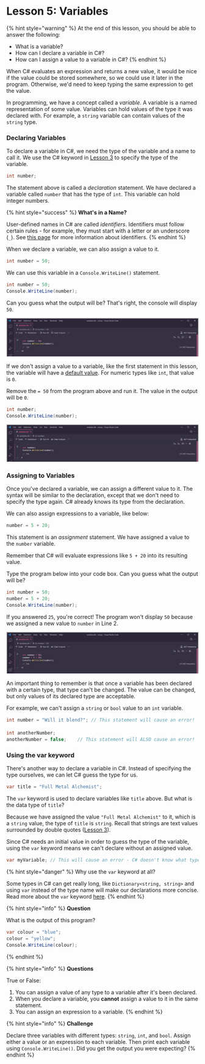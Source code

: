 # Lesson 5: Variables

{% hint style="warning" %}
At the end of this lesson, you should be able to answer the following:

* What is a variable?
* How can I declare a variable in C\#?
* How can I assign a value to a variable in C\#?
{% endhint %}

When C\# evaluates an expression and returns a new value, it would be nice if the value could be stored somewhere, so we could use it later in the program. Otherwise, we'd need to keep typing the same expression to get the value.

In programming, we have a concept called a _variable_. A variable is a named representation of some value. Variables can hold values of the type it was declared with. For example, a `string` variable can contain values of the `string` type.

### Declaring Variables

To declare a variable in C\#, we need the type of the variable and a name to call it. We use the C\# keyword in [Lesson 3](lesson-3-data-types.md) to specify the type of the variable.

```csharp
int number;
```

The statement above is called a _declaration_ statement. We have declared a variable called `number` that has the type of `int`.  This variable can hold integer numbers.

{% hint style="success" %}
**What's in a Name?**

User-defined names in C\# are called _identifiers_. Identifiers must follow certain rules - for example, they must start with a letter or an underscore \(`_`\). See [this page](https://docs.microsoft.com/en-us/dotnet/csharp/fundamentals/coding-style/identifier-names) for more information about identifiers.
{% endhint %}

When we declare a variable, we can also assign a value to it.

```csharp
int number = 50;
```

We can use this variable in a `Console.WriteLine()` statement.

```csharp
int number = 50;
Console.WriteLine(number);
```

Can you guess what the output will be? That's right, the console will display `50`.

![](../.gitbook/assets/2021-07-10_21-56-03.png)

If we don't assign a value to a variable, like the first statement in this lesson, the variable will have a [default value](https://docs.microsoft.com/en-us/dotnet/csharp/language-reference/builtin-types/default-values). For numeric types like `int`, that value is `0`.

Remove the  `= 50` from the program above and run it. The value in the output will be `0`.

```csharp
int number;
Console.WriteLine(number);
```

![](../.gitbook/assets/2021-07-10_21-56-47.png)

### Assigning to Variables

Once you've declared a variable, we can assign a different value to it. The syntax will be similar to the declaration, except that we don't need to specify the type again. C\# already knows its type from the declaration.

We can also assign expressions to a variable, like below:

```csharp
number = 5 + 20;
```

This statement is an _assignment_ statement. We have assigned a value to the `number` variable.

Remember that C\# will evaluate expressions like `5 + 20` into its resulting value.

Type the program below into your code box. Can you guess what the output will be?

```csharp
int number = 50;
number = 5 + 20;
Console.WriteLine(number);
```

If you answered `25`, you're correct! The program won't display `50` because we assigned a new value to `number` in Line 2.

![](../.gitbook/assets/2021-07-10_21-58-26.png)

An important thing to remember is that once a variable has been declared with a certain type, that type can't be changed. The value can be changed, but only values of its declared type are acceptable.

For example, we can't assign a `string` or `bool` value to an `int` variable.

```csharp
int number = "Will it blend?"; // This statement will cause an error!

int anotherNumber;
anotherNumber = false;    // This statement will ALSO cause an error!
```

### Using the var keyword

There's another way to declare a variable in C\#. Instead of specifying the type ourselves, we can let C\# guess the type for us.

```csharp
var title = "Full Metal Alchemist";
```

The `var` keyword is used to declare variables like `title` above. But what is the data type of `title`?

Because we have assigned the value `"Full Metal Alchemist"` to it, which is a `string` value, the type of `title` is `string`. Recall that strings are text values surrounded by double quotes \([Lesson 3](lesson-3-data-types.md)\).

Since C\# needs an initial value in order to guess the type of the variable, using the `var` keyword means we can't declare without an assigned value.

```csharp
var myVariable; // This will cause an error - C# doesn't know what type it is!
```

{% hint style="danger" %}
Why use the `var` keyword at all? 

Some types in C\# can get really long, like `Dictionary<string, string>` and using `var` instead of the type name will make our declarations more concise. Read more about the `var` keyword [here](https://docs.microsoft.com/en-us/dotnet/csharp/language-reference/keywords/var).
{% endhint %}

{% hint style="info" %}
**Question**

What is the output of this program?

```csharp
var colour = "blue";
colour = "yellow";
Console.WriteLine(colour);
```
{% endhint %}

{% hint style="info" %}
**Questions**

True or False: 

1. You can assign a value of any type to a variable after it's been declared.
2. When you declare a variable, you **cannot** assign a value to it in the same statement.
3. You can assign an expression to a variable.
{% endhint %}

{% hint style="info" %}
**Challenge**

Declare three variables with different types: `string`, `int`, and `bool`. Assign either a value or an expression to each variable. Then print each variable using `Console.WriteLine()`. Did you get the output you were expecting?
{% endhint %}

